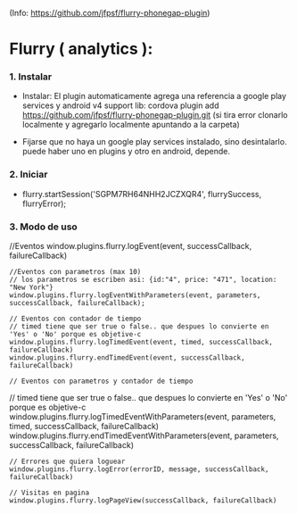(Info: https://github.com/jfpsf/flurry-phonegap-plugin)

# Flurry ( analytics ):

### 1. Instalar

- Instalar: El plugin automaticamente agrega una referencia a google play services y android v4 support lib:
  cordova plugin add https://github.com/jfpsf/flurry-phonegap-plugin.git
  (si tira error clonarlo localmente y agregarlo localmente apuntando a la carpeta)

- Fijarse que no haya un google play services instalado, sino desintalarlo. puede haber uno en plugins y otro en android, depende.



### 2. Iniciar
- flurry.startSession('SGPM7RH64NHH2JCZXQR4', flurrySuccess, flurryError);


### 3. Modo de uso

  //Eventos
  window.plugins.flurry.logEvent(event, successCallback, failureCallback)

	//Eventos con parametros (max 10)
	// los parametros se escriben asi: {id:"4", price: "471", location: "New York"}
	window.plugins.flurry.logEventWithParameters(event, parameters, successCallback, failureCallback);

	// Eventos con contador de tiempo
	// timed tiene que ser true o false.. que despues lo convierte en 'Yes' o 'No' porque es objetive-c
	window.plugins.flurry.logTimedEvent(event, timed, successCallback, failureCallback)
	window.plugins.flurry.endTimedEvent(event, successCallback, failureCallback)

	// Eventos con parametros y contador de tiempo
  // timed tiene que ser true o false.. que despues lo convierte en 'Yes' o 'No' porque es objetive-c
	window.plugins.flurry.logTimedEventWithParameters(event, parameters, timed, successCallback, failureCallback)
	window.plugins.flurry.endTimedEventWithParameters(event, parameters, successCallback, failureCallback)

	// Errores que quiera loguear
	window.plugins.flurry.logError(errorID, message, successCallback, failureCallback)

	// Visitas en pagina
	window.plugins.flurry.logPageView(successCallback, failureCallback)
